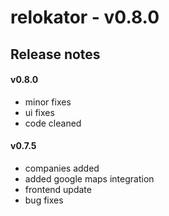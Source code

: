 # relokator - v0.8.0

## Release notes
#### v0.8.0
- minor fixes
- ui fixes
- code cleaned

#### v0.7.5
- companies added
- added google maps integration
- frontend update
- bug fixes
